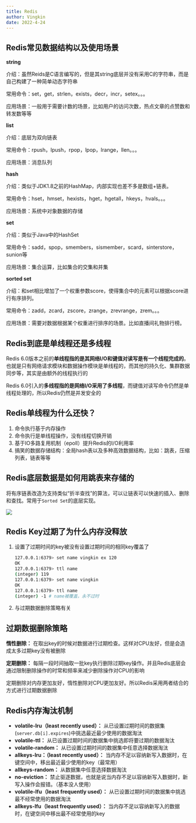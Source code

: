 ```yaml
---
title: Redis
author: Vingkin
date: 2022-4-24
---
```


## Redis常见数据结构以及使用场景

**string**

介绍：虽然Reids是C语言编写的，但是其string底层并没有采用C的字符串，而是自己构建了一种简单动态字符串

常用命令：set，get，strlen，exists，decr，incr，setex。。。

应用场景：一般用于需要计数的场景，比如用户的访问次数，热点文章的点赞数和转发数等等

**list**

介绍：底层为双向链表

常用命令：rpush，lpush，rpop，lpop，lrange，llen。。。

应用场景：消息队列

**hash**

介绍：类似于JDK1.8之前的HashMap，内部实现也差不多是数组+链表。

常用命令：hset，hmset，hexists，hget，hgetall，hkeys，hvals。。。

应用场景：系统中对象数据的存储

**set**

介绍：类似于Java中的HashSet

常用命令：sadd，spop，smembers，sismember，scard，sinterstore，sunion等

应用场景：集合运算，比如集合的交集和并集

**sorted set**

介绍：和set相比增加了一个权重参数score，使得集合中的元素可以根据score进行有序排列。

常用命令：zadd，zcard，zscore，zrange，zrevrange，zrem。。。

应用场景：需要对数据根据某个权重进行排序的场景。比如直播间礼物排行榜。

## Redis到底是单线程还是多线程

Redis 6.0版本之前的**单线程指的是其网络I/O和键值对读写是有一个线程完成的**。也就是只有网络请求模块和数据操作模块是单线程的，而其他的持久化、集群数据同步等，其实是由额外的线程执行的

Redis 6.0引入的**多线程指的是网络I/O采用了多线程**，而键值对读写命令仍然是单线程处理的，所以Redis仍然是并发安全的

## Redis单线程为什么还快？

1. 命令执行基于内存操作
2. 命令执行是单线程操作，没有线程切换开销
3. 基于IO多路复用机制（epoll）提升Redis的I/O利用率
4. 搞笑的数据存储结构：全局hash表以及多种高效数据结构，比如：跳表，压缩列表，链表等等

## Redis底层数据是如何用跳表来存储的

将有序链表改造为支持类似“折半查找”的算法，可以让链表可以快速的插入、删除和查找。常用于`Sorted Set`的底层实现。

![](https://vingkin-1304361015.cos.ap-shanghai.myqcloud.com/interview/%E8%B7%B3%E8%A1%A8.png)

## Redis Key过期了为什么内存没释放

1. 设置了过期时间的key被没有设置过期时间的相同key覆盖了

   ```bash
   127.0.0.1:6379> set name vingkin ex 120
   OK
   127.0.0.1:6379> ttl name
   (integer) 119
   127.0.0.1:6379> set name vingkin
   OK
   127.0.0.1:6379> ttl name
   (integer) -1 # name被覆盖，永不过时
   ```

2. 与过期数据删除策略有关

## 过期数据删除策略

**惰性删除：** 在取出key的时候对数据进行过期检查。这样对CPU友好，但是会造成太多过期key没有被删除

**定期删除：** 每隔一段时间抽取一批key执行删除过期key操作。并且Redis底层会通过限制删除操作的时常和频率来减少删除操作对CPU的影响

定期删除对内存更加友好，惰性删除对CPU更加友好。所以Redis采用两者结合的方式进行过期数据删除



## Redis内存淘汰机制

* **volatile-lru（least recently used）：** 从已设置过期时间的数据集(`server.db[i].expires`)中挑选最近最少使用的数据淘汰
* **volatile-ttl：** 从已设置过期时间的数据集中挑选即将要过期的数据淘汰
* **volatile-random：** 从已设置过期时间的数据集中任意选择数据淘汰
* **allkeys-lru：（least recently used）：** 当内存不足以容纳新写入数据时，在键空间中，移出最近最少使用的key（最常用）
* **allkeys-random：** 从数据集中任意选择数据淘汰
* **no-eviction：** 禁止驱逐数据，也就是说当内存不足以容纳新写入数据时，新写入操作会报错。（基本没人使用）
* **volatile-lfu（least frequently used）：** 从已设置过期时间的数据集中挑选最不经常使用的数据淘汰
* **allkeys-lfu（least frequently used）：** 当内存不足以容纳新写入的数据时，在键空间中移出最不经常使用的key